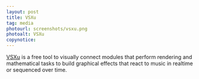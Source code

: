 ```yaml
---
layout: post
title: VSXu
tag: media
photourl: screenshots/vsxu.png
photoalt: VSXu
copynotice:
---
```


[VSXu](http://vsxu.com/) is a free tool to visually connect modules that perform
rendering and mathematical tasks to build graphical effects that react to music
in realtime or sequenced over time.
